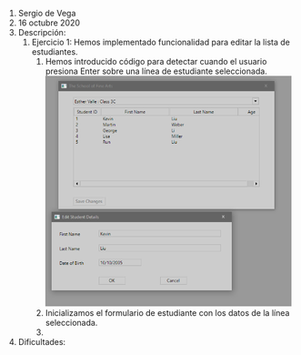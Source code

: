 1. Sergio de Vega
2. 16 octubre 2020
3. Descripción:
   1. Ejercicio 1: Hemos implementado funcionalidad para editar la lista de estudiantes.
      1. Hemos introducido código para detectar cuando el usuario presiona Enter sobre una línea de estudiante seleccionada.
      ![alt text](images/Captura1.jpg)
      2. Inicializamos el formulario de estudiante con los datos de la línea seleccionada.
      3. 
4. Dificultades:
